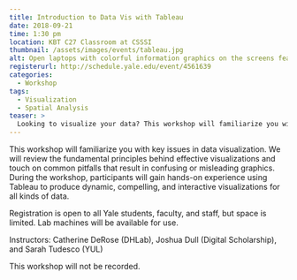 ```yaml
---
title: Introduction to Data Vis with Tableau
date: 2018-09-21
time: 1:30 pm
location: KBT C27 Classroom at CSSSI
thumbnail: /assets/images/events/tableau.jpg
alt: Open laptops with colorful information graphics on the screens featuring tableau logo over data visualizations.
registerurl: http://schedule.yale.edu/event/4561639
categories:
  - Workshop
tags:
  - Visualization
  - Spatial Analysis
teaser: >
  Looking to visualize your data? This workshop will familiarize you with key issues in data visualization with an introduction to Tableau, an application for creating dynamic and interactive visualizations.
---
```

This workshop will familiarize you with key issues in data visualization. We will review the fundamental principles behind effective visualizations and touch on common pitfalls that result in confusing or misleading graphics. During the workshop, participants will gain hands-on experience using Tableau to produce dynamic, compelling, and interactive visualizations for all kinds of data.

Registration is open to all Yale students, faculty, and staff, but space is limited. Lab machines will be available for use.

Instructors: Catherine DeRose (DHLab), Joshua Dull (Digital Scholarship), and Sarah Tudesco (YUL)

This workshop will not be recorded.
